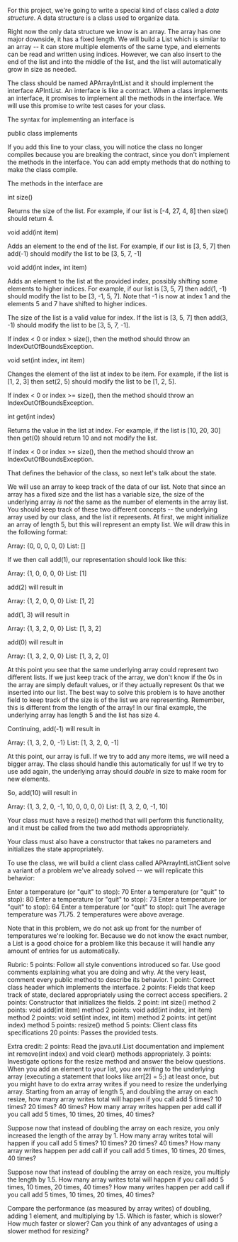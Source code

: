For this project, we're going to write a special kind of class called a *data structure*. A data structure is a class used to organize data. 

Right now the only data structure we know is an array. The array has one major downside, it has a fixed length. We will build a List which is similar to an array -- it can store multiple elements of the same type, and elements can be read and written using indices. However, we can also insert to the end of the list and into the middle of the list, and the list will automatically grow in size as needed.

The class should be named APArrayIntList and it should implement the interface APIntList. An interface is like a contract. When a class implements an interface, it promises to implement all the methods in the interface. We will use this promise to write test cases for your class. 

The syntax for implementing an interface is 

public class <class name> implements <interface name>

If you add this line to your class, you will notice the class no longer compiles because you are breaking the contract, since you don't implement the methods in the interface. You can add empty methods that do nothing to make the class compile.

The methods in the interface are

int size()

Returns the size of the list. For example, if our list is [-4, 27, 4, 8] then size() should return 4.

void add(int item)

Adds an element to the end of the list. For example, if our list is [3, 5, 7] then add(-1) should modify the list to be [3, 5, 7, -1]

void add(int index, int item)

Adds an element to the list at the provided index, possibly shifting some elements to higher indices. For example, if our list is [3, 5, 7] then add(1, -1) should modify the list to be [3, -1, 5, 7]. Note that -1 is now at index 1 and the elements 5 and 7 have shifted to higher indices. 

The size of the list is a valid value for index. If the list is [3, 5, 7] then add(3, -1) should modify the list to be [3, 5, 7, -1].

If index < 0 or index > size(), then the method should throw an IndexOutOfBoundsException.

void set(int index, int item)

Changes the element of the list at index to be item. For example, if the list is [1, 2, 3] then set(2, 5) should modify the list to be [1, 2, 5].

If index < 0 or index >= size(), then the method should throw an IndexOutOfBoundsException.

int get(int index)

Returns the value in the list at index. For example, if the list is [10, 20, 30] then get(0) should return 10 and not modify the list.

If index < 0 or index >= size(), then the method should throw an IndexOutOfBoundsException.

That defines the behavior of the class, so next let's talk about the state.

We will use an array to keep track of the data of our list. Note that since an array has a fixed size and the list has a variable size, the size of the underlying array *is not* the same as the number of elements in the array list. You should keep track of these two different concepts -- the underlying array used by our class, and the list it represents. At first, we might initialize an array of length 5, but this will represent an empty list. We will draw this in the following format:

Array: {0, 0, 0, 0, 0}
List: []

If we then call add(1), our representation should look like this:

Array: {1, 0, 0, 0, 0}
List: [1]

add(2) will result in

Array: {1, 2, 0, 0, 0}
List: [1, 2]

add(1, 3) will result in

Array: {1, 3, 2, 0, 0}
List: [1, 3, 2]

add(0) will result in

Array: {1, 3, 2, 0, 0}
List: [1, 3, 2, 0]

At this point you see that the same underlying array could represent two different lists. If we just keep track of the array, we don't know if the 0s in the array are simply default values, or if they actually represent 0s that we inserted into our list. The best way to solve this problem is to have another field to keep track of the size is of the list we are representing. Remember, this is different from the length of the array! In our final example, the underlying array has length 5 and the list has size 4.

Continuing, add(-1) will result in

Array: {1, 3, 2, 0, -1}
List: [1, 3, 2, 0, -1]

At this point, our array is full. If we try to add any more items, we will need a bigger array. The class should handle this automatically for us! If we try to use add again, the underlying array should *double* in size to make room for new elements.

So, add(10) will result in

Array: {1, 3, 2, 0, -1, 10, 0, 0, 0, 0}
List: [1, 3, 2, 0, -1, 10]

Your class must have a resize() method that will perform this functionality, and it must be called from the two add methods appropriately.

Your class must also have a constructor that takes no parameters and initializes the state appropriately.

To use the class, we will build a client class called APArrayIntListClient solve a variant of a problem we've already solved -- we will replicate this behavior:

Enter a temperature (or "quit" to stop): 70
Enter a temperature (or "quit" to stop): 80
Enter a temperature (or "quit" to stop): 73
Enter a temperature (or "quit" to stop): 64
Enter a temperature (or "quit" to stop): quit
The average temperature was 71.75.
2 temperatures were above average.

Note that in this problem, we do not ask up front for the number of temperatures we're looking for. Because we do not know the exact number, a List is a good choice for a problem like this because it will handle any amount of entries for us automatically.

Rubric:
5 points: Follow all style conventions introduced so far. Use good comments explaining what you are doing and why. At the very least, comment every public method to describe its behavior.
1 point: Correct class header which implements the interface.
2 points: Fields that keep track of state, declared appropriately using the correct access specifiers.
2 points: Constructor that initializes the fields.
2 point: int size() method
2 points: void add(int item) method 
2 points: void add(int index, int item) method
2 points: void set(int index, int item) method
2 points: int get(int index) method
5 points: resize() method
5 points: Client class fits specifications
20 points: Passes the provided tests.

Extra credit:
2 points: Read the java.util.List documentation and implement int remove(int index) and void clear() methods appropriately.
3 points: Investigate options for the resize method and answer the below questions.
When you add an element to your list, you are writing to the underlying array (executing a statement that looks like arr[2] = 5;) at least once, but you might have to do extra array writes if you need to resize the underlying array. Starting from an array of length 5, and doubling the array on each resize, how many array writes total will happen if you call add 5 times? 10 times? 20 times? 40 times? How many array writes happen per add call if you call add 5 times, 10 times, 20 times, 40 times?

Suppose now that instead of doubling the array on each resize, you only increased the length of the array by 1. How many array writes total will happen if you call add 5 times? 10 times? 20 times? 40 times? How many array writes happen per add call if you call add 5 times, 10 times, 20 times, 40 times? 

Suppose now that instead of doubling the array on each resize, you multiply the length by 1.5. How many array writes total will happen if you call add 5 times, 10 times, 20 times, 40 times? How many writes happen per add call if you call add 5 times, 10 times, 20 times, 40 times?

Compare the performance (as measured by array writes) of doubling, adding 1 element, and multiplying by 1.5. Which is faster, which is slower? How much faster or slower? Can you think of any advantages of using a slower method for resizing?
